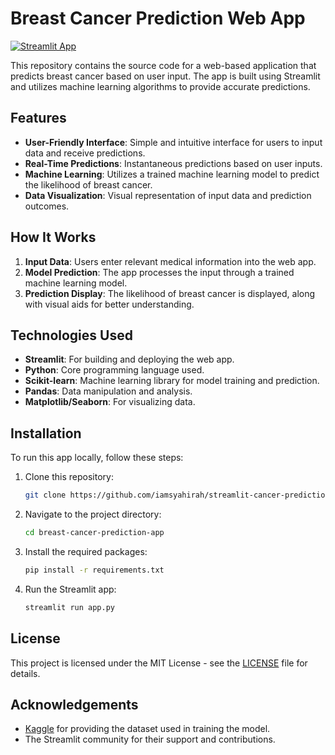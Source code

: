# Breast Cancer Prediction Web App

[![Streamlit App](https://img.shields.io/badge/Streamlit-Live_App-green)](https://webapp-ml-cancer-prediction.streamlit.app/)

This repository contains the source code for a web-based application that predicts breast cancer based on user input. The app is built using Streamlit and utilizes machine learning algorithms to provide accurate predictions.

## Features

- **User-Friendly Interface**: Simple and intuitive interface for users to input data and receive predictions.
- **Real-Time Predictions**: Instantaneous predictions based on user inputs.
- **Machine Learning**: Utilizes a trained machine learning model to predict the likelihood of breast cancer.
- **Data Visualization**: Visual representation of input data and prediction outcomes.

## How It Works

1. **Input Data**: Users enter relevant medical information into the web app.
2. **Model Prediction**: The app processes the input through a trained machine learning model.
3. **Prediction Display**: The likelihood of breast cancer is displayed, along with visual aids for better understanding.

## Technologies Used

- **Streamlit**: For building and deploying the web app.
- **Python**: Core programming language used.
- **Scikit-learn**: Machine learning library for model training and prediction.
- **Pandas**: Data manipulation and analysis.
- **Matplotlib/Seaborn**: For visualizing data.

## Installation

To run this app locally, follow these steps:

1. Clone this repository:
   ```bash
   git clone https://github.com/iamsyahirah/streamlit-cancer-prediction-ML
2. Navigate to the project directory:
   ```bash
   cd breast-cancer-prediction-app
3. Install the required packages:
   ```bash
   pip install -r requirements.txt
4. Run the Streamlit app:
   ```bash
   streamlit run app.py

## License

This project is licensed under the MIT License - see the [LICENSE](LICENSE) file for details.

## Acknowledgements

- [Kaggle](https://www.kaggle.com/datasets/uciml/breast-cancer-wisconsin-data) for providing the dataset used in training the model.
- The Streamlit community for their support and contributions.

